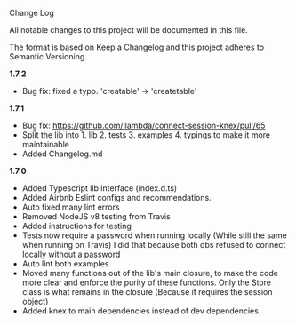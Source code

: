 Change Log

All notable changes to this project will be documented in this file.

The format is based on Keep a Changelog and this project adheres to Semantic Versioning.

**1.7.2**

- Bug fix: fixed a typo. 'creatable' -> 'createtable'

**1.7.1**

- Bug fix: https://github.com/llambda/connect-session-knex/pull/65
- Split the lib into 1. lib 2. tests 3. examples 4. typings to make it more maintainable
- Added Changelog.md

**1.7.0**

- Added Typescript lib interface (index.d.ts)
- Added Airbnb Eslint configs and recommendations.
- Auto fixed many lint errors
- Removed NodeJS v8 testing from Travis
- Added instructions for testing
- Tests now require a password when running locally (While still the same when running on Travis) I did that because both dbs refused to connect locally without a password
- Auto lint both examples
- Moved many functions out of the lib's main closure, to make the code more clear and enforce the purity of these functions. Only the Store class is what remains in the closure (Because it requires the session object)
- Added knex to main dependencies instead of dev dependencies.
